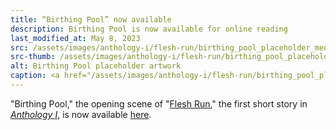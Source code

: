 ```yaml
---
title: “Birthing Pool” now available
description: Birthing Pool is now available for online reading
last_modified_at: May 8, 2023
src: /assets/images/anthology-i/flesh-run/birthing_pool_placeholder_med.jpg
src-thumb: /assets/images/anthology-i/flesh-run/birthing_pool_placeholder_small.jpg
alt: Birthing Pool placeholder artwork
caption: <a href="/assets/images/anthology-i/flesh-run/birthing_pool_placeholder.jpg" target="_blank">A.I. placeholder artwork</a> generated using <a href="https://creator.nightcafe.studio/creation/CDxGVor8kqRB81q3qd1n" target="_blank">NightCafe Stable Diffusion v1.5</a> — <a href="https://creativecommons.org/publicdomain/zero/1.0/" target="_blank">CC0 1.0</a>
---
```


"Birthing Pool," the opening scene of "[Flesh Run](/anthology-i/flesh-run/)," the first short story in *[Anthology I](/anthology-i/)*, is now available [here](/anthology-i/flesh-run/birthing-pool/).